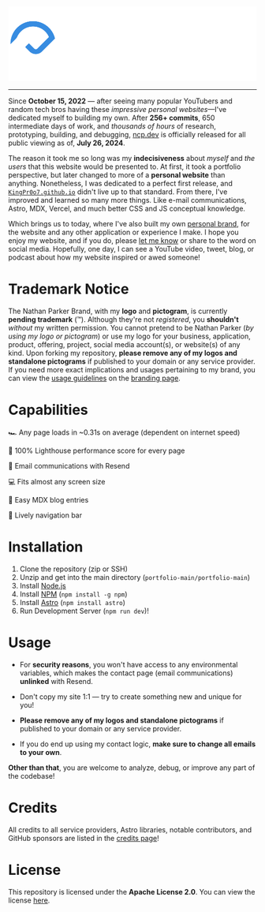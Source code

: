 <img src="src/images/branding/logo_big.png" alt="Nathan Parker's Logo">

<hr>

Since **October 15, 2022** — after seeing many popular YouTubers and random tech bros having these *impressive personal websites*—I've dedicated myself to building my own. After **256+ commits**, 650 intermediate days of work, and *thousands of hours* of research, prototyping, building, and debugging, [ncp.dev](https://www.ncp.dev/) is officially released for all public viewing as of, **July 26, 2024**. 

The reason it took me so long was my **indecisiveness** about *myself* and *the users* that this website would be presented to. At first, it took a portfolio perspective, but later changed to more of a **personal website** than anything. Nonetheless, I was dedicated to a perfect first release, and [`KingPr0o7.github.io`](https://github.com/Azuronate/KingPr0o7.github.io) didn't live up to that standard. From there, I've improved and learned so many more things. Like e-mail communications, Astro, MDX, Vercel, and much better CSS and JS conceptual knowledge. 

Which brings us to today, where I've also built my own [personal brand](https://www.ncp.dev/branding), for the website and any other application or experience I make. I hope you enjoy my website, and if you do, please [let me know](https://www.ncp.dev/contact) or share to the word on social media. Hopefully, one day, I can see a YouTube video, tweet, blog, or podcast about how my website inspired or awed someone!

# Trademark Notice
The Nathan Parker Brand, with my **logo** and **pictogram**, is currently **pending trademark** (™). Although they're not *registered*, you **shouldn't** *without* my written permission. You cannot pretend to be Nathan Parker (*by using my logo or pictogram*) or use my logo for your business, application, product, offering, project, social media account(s), or website(s) of any kind. Upon forking my repository, **please remove any of my logos and standalone pictograms** if published to your domain or any service provider. If you need more exact implications and usages pertaining to my brand, you can view the [usage guidelines](https://www.ncp.dev/branding#logo-or-pictogram-usage) on the [branding page](https://www.ncp.dev/branding). 

# Capabilities 
🏎️ Any page loads in ~0.31s on average (dependent on internet speed)

💪 100% Lighthouse performance score for every page

📨 Email communications with Resend

💻 Fits almost any screen size

📝 Easy MDX blog entries

🧭 Lively navigation bar


# Installation

1. Clone the repository (zip or SSH)
2. Unzip and get into the main directory (`portfolio-main/portfolio-main`)
3. Install [Node.js](https://nodejs.org/en)
4. Install [NPM](https://docs.npmjs.com/downloading-and-installing-node-js-and-npm) (`npm install -g npm`)
5. Install [Astro](https://docs.astro.build/en/install-and-setup/#manual-setup) (`npm install astro`)
6. Run Development Server (`npm run dev`)!

# Usage
- For **security reasons**, you won't have access to any environmental variables, which makes the contact page (email communications) **unlinked** with Resend. 

- Don't copy my site 1:1 — try to create something new and unique for you!

- **Please remove any of my logos and standalone pictograms** if published to your domain or any service provider.

- If you do end up using my contact logic, **make sure to change all emails to your own**.

**Other than that**, you are welcome to analyze, debug, or improve any part of the codebase! 

# Credits 
All credits to all service providers, Astro libraries, notable contributors, and GitHub sponsors are listed in the [credits page](https://www.ncp.dev/credits)!

# License
This repository is licensed under the **Apache License 2.0**. You can view the license [here](LICENSE).






